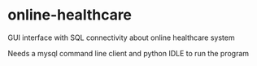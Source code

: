 # online-healthcare
GUI interface with SQL connectivity about online healthcare system


Needs a mysql command line client and python IDLE to run the program 
